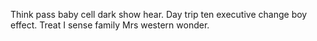 Think pass baby cell dark show hear.
Day trip ten executive change boy effect. Treat I sense family Mrs western wonder.